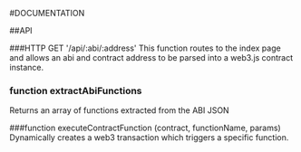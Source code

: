 #DOCUMENTATION

##API

###HTTP GET '/api/:abi/:address'
This function routes to the index page and allows an abi and contract address to be parsed into a web3.js contract instance.

### function extractAbiFunctions
Returns an array of functions extracted from the ABI JSON 

###function executeContractFunction (contract, functionName, params) 
Dynamically creates a web3 transaction which triggers a specific function.



